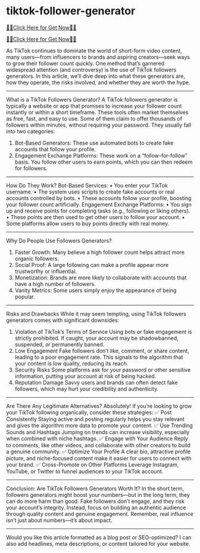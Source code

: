 # tiktok-follower-generator

[🎁🎁Click Here for Get Now🎁🎁](https://host.getrewardtoday.com/kitkot/)

[🎁🎁Click Here for Get Now🎁🎁](https://host.getrewardtoday.com/kitkot/)

As TikTok continues to dominate the world of short-form video content, many users—from influencers to brands and aspiring creators—seek ways to grow their follower count quickly. One method that’s garnered widespread attention (and controversy) is the use of TikTok followers generators.
In this article, we’ll dive deep into what these generators are, how they operate, the risks involved, and whether they are worth the hype.
________________________________________
What is a TikTok Followers Generator?
A TikTok followers generator is typically a website or app that promises to increase your follower count instantly or within a short timeframe. These tools often market themselves as free, fast, and easy to use. Some of them claim to offer thousands of followers within minutes, without requiring your password.
They usually fall into two categories:
1.	Bot-Based Generators: These use automated bots to create fake accounts that follow your profile.
2.	Engagement Exchange Platforms: These work on a “follow-for-follow” basis. You follow other users to earn points, which you can then redeem for followers.
________________________________________
How Do They Work?
Bot-Based Services:
•	You enter your TikTok username.
•	The system uses scripts to create fake accounts or real accounts controlled by bots.
•	These accounts follow your profile, boosting your follower count artificially.
Engagement Exchange Platforms:
•	You sign up and receive points for completing tasks (e.g., following or liking others).
•	These points are then used to get other users to follow your account.
•	Some platforms allow users to buy points directly with real money.
________________________________________
Why Do People Use Followers Generators?
1.	Faster Growth: Many believe a high follower count helps attract more organic followers.
2.	Social Proof: A large following can make a profile appear more trustworthy or influential.
3.	Monetization: Brands are more likely to collaborate with accounts that have a high number of followers.
4.	Vanity Metrics: Some users simply enjoy the appearance of being popular.
________________________________________
Risks and Drawbacks
While it may seem tempting, using TikTok followers generators comes with significant downsides:
1. Violation of TikTok’s Terms of Service
Using bots or fake engagement is strictly prohibited. If caught, your account may be shadowbanned, suspended, or permanently banned.
2. Low Engagement
Fake followers don’t like, comment, or share content, leading to a poor engagement rate. This signals to the algorithm that your content is low quality, reducing its reach.
3. Security Risks
Some platforms ask for your password or other sensitive information, putting your account at risk of being hacked.
4. Reputation Damage
Savvy users and brands can often detect fake followers, which may hurt your credibility and authenticity.
________________________________________
Are There Any Legitimate Alternatives?
Absolutely! If you’re looking to grow your TikTok following organically, consider these strategies:
✅ Post Consistently
Staying active and posting regularly helps you stay relevant and gives the algorithm more data to promote your content.
✅ Use Trending Sounds and Hashtags
Jumping on trends can increase visibility, especially when combined with niche hashtags.
✅ Engage with Your Audience
Reply to comments, like other videos, and collaborate with other creators to build a genuine community.
✅ Optimize Your Profile
A clear bio, attractive profile picture, and niche-focused content make it easier for users to connect with your brand.
✅ Cross-Promote on Other Platforms
Leverage Instagram, YouTube, or Twitter to funnel audiences to your TikTok account.
________________________________________
Conclusion: Are TikTok Followers Generators Worth It?
In the short term, followers generators might boost your numbers—but in the long term, they can do more harm than good. Fake followers don’t engage, and they risk your account’s integrity. Instead, focus on building an authentic audience through quality content and genuine engagement.
Remember, real influence isn’t just about numbers—it’s about impact.
________________________________________
Would you like this article formatted as a blog post or SEO-optimized? I can also add headlines, meta descriptions, or content tailored for your website.
